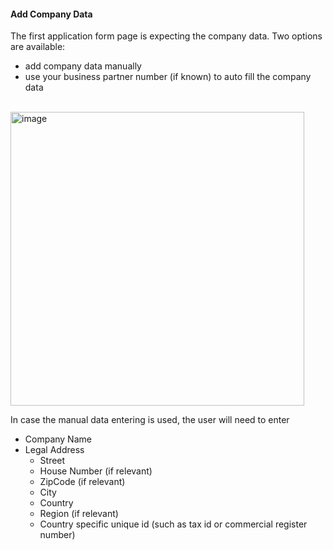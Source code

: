 #### Add Company Data

The first application form page is expecting the company data.
Two options are available:
- add company data manually
- use your business partner number (if known) to auto fill the company data

<br>
<img width="470" alt="image" src="https://user-images.githubusercontent.com/94133633/221654912-44d21a36-3f3a-42c3-bae7-7e8b6013d4ff.png">
<br>

In case the manual data entering is used, the user will need to enter
- Company Name
- Legal Address
	- Street
	- House Number (if relevant)
	- ZipCode (if relevant)
	- City
	- Country
	- Region (if relevant)
	- Country specific unique id (such as tax id or commercial register number)
